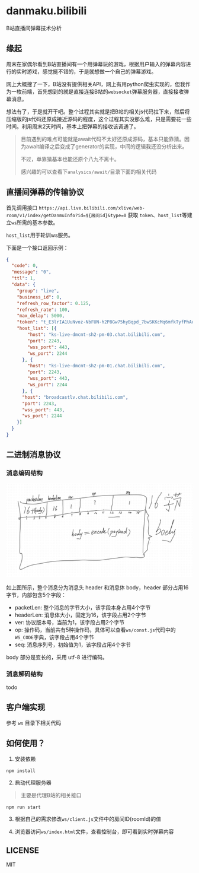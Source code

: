 # danmaku.bilibili
B站直播间弹幕技术分析

## 缘起

周末在家偶尔看到B站直播间有一个用弹幕玩的游戏，根据用户输入的弹幕内容进行的实时游戏，感觉挺不错的，于是就想做一个自己的弹幕游戏。

网上大概搜了一下，B站没有提供相关API，网上有用python爬虫实现的，但我作为一枚前端，首先想到的就是直接连接B站的`websocket`弹幕服务器，直接接收弹幕消息。

想法有了，于是就开干吧。整个过程其实就是把B站的相关js代码拉下来，然后将压缩版的js代码还原成接近源码的程度，这个过程其实没那么难，只是需要花一些时间。利用周末2天时间，基本上把弹幕的接收该调通了。

> 目前遇到的难点可能就是await代码不太好还原成源码，基本只能靠猜。因为await编译之后变成了generator的实现，中间的逻辑我还没分析出来。
> 
> 不过，单靠猜基本也能还原个八九不离十。
> 
> 感兴趣的可以查看下`analysics/await/`目录下面的相关代码

## 直播间弹幕的传输协议

首先调用接口 `https://api.live.bilibili.com/xlive/web-room/v1/index/getDanmuInfo?id=${房间id}&type=0` 获取 `token`、`host_list`等建立`ws`所需的基本参数。

`host_list`用于轮训ws服务。

下面是一个接口返回示例：
```json
{
  "code": 0,
  "message": "0",
  "ttl": 1,
  "data": {
    "group": "live",
    "business_id": 0,
    "refresh_row_factor": 0.125,
    "refresh_rate": 100,
    "max_delay": 5000,
    "token": "t_E3lrIA1UuNvoz-NbFUN-h2P8Gw75hyBqpd_7bwSKKcMq6mfkTyfPhAummm4KSxdJxoXOxswzQHDMYQODTXqDgJM0qixkFcvzPmCUWQzLFDkK8PeDK4VqBcmLCD0kiYz9WZQLELZn1J5Wwg9pxVJa5-un5J2gOJgMfB7EJnlQ0CLg==",
    "host_list": [{
        "host": "ks-live-dmcmt-sh2-pm-03.chat.bilibili.com",
        "port": 2243,
        "wss_port": 443,
        "ws_port": 2244
      }, {
        "host": "ks-live-dmcmt-sh2-pm-01.chat.bilibili.com",
        "port": 2243,
        "wss_port": 443,
        "ws_port": 2244
      }, {
      "host": "broadcastlv.chat.bilibili.com",
      "port": 2243,
      "wss_port": 443,
      "ws_port": 2244
    }]
  }
}
```

## 二进制消息协议

### 消息编码结构

![消息编码结构](assets/packet-struct-1.png)

如上图所示，整个消息分为消息头 header 和消息体 body，header 部分占用16字节，内部包含5个字段：
- packetLen: 整个消息的字节大小，该字段本身占用4个字节
- headerLen: 消息体大小，固定为16，该字段占用2个字节
- ver: 协议版本号，当前为1，该字段占用2个字节
- op: 操作码，当前共有5种操作码，具体可以查看`ws/const.js`代码中的`WS_CODE`字典，该字段占用4个字节
- seq: 消息序列号，初始值为1，该字段占用4个字节

body 部分是变长的，采用 utf-8 进行编码。

### 消息解码结构

todo

## 客户端实现

参考 `ws` 目录下相关代码

## 如何使用？

1. 安装依赖
```shell
npm install
```

2. 启动代理服务器
> 主要是代理B站的相关接口
```shell
npm run start
```

3. 根据自己的需求修改`ws/client.js`文件中的房间ID(roomId)的值

4. 浏览器访问`ws/index.html`文件，查看控制台，即可看到实时弹幕内容


## LICENSE

MIT
